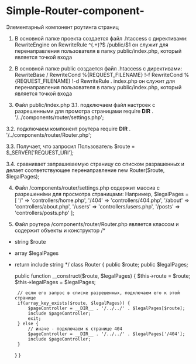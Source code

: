 # Simple-Router-component-

Элементарный компонент роутинга страниц

1. В основной папке проекта создается файл .htaccess с директивами:
  RewriteEngine on
  RewriteRule ^(.+)?$ /public/$1
он служит для перенаправления пользователя в папку public/index.php, который является точкой входа

2. В основной папке public создается файл .htaccess с директивами:
  RewriteBase /
  RewriteCond %{REQUEST_FILENAME} !-f
  RewriteCond %{REQUEST_FILENAME} !-d
  RewriteRule . index.php
он служит для перенаправления пользователя в папку public/index.php, который является точкой входа

3. Файл public/index.php 
3.1. подключаем файл настроек с разрешенными для промотра страницами
require __DIR__ . '/../components/router/settings.php';

3.2. подключаем компонент роутера
require __DIR__ . '/../components/router/Router.php';

3.3. Получает, что запросил Пользователь
$route = $_SERVER['REQUEST_URI'];

3.4. сравнивает запрашиваемую страницу со списком разрашенных
и делает соответствующее перенаправление
new Router($route, $legalPages);

4. Файл /components/router/settings.php содержит массив с разрешенніми для просмотра страницами:
Например,
$legalPages = [
    '/' => 'controllers/home.php',
    '/404' => 'controllers/404.php',
    '/about' => 'controllers/about.php',
    '/users' => 'controllers/users.php',
    '/posts' => 'controllers/posts.php'
];

5. Файл роутера /components/router/Router.php является классом и содержит объекты и конструктор
/*
 * string $route
 * array $legalPages
 * return include string
 */
class Router
{
    public $route;
    public $legalPages;

    public function __construct($route, $legalPages)
    {
        $this->route = $route;
        $this->legalPages = $legalPages;

        // если его запрос в списке разрешенных, подключаем его к этой странице
        if(array_key_exists($route, $legalPages)) {
            $pageController = __DIR__ . '/../../' . $legalPages[$route];
            include $pageController;
            exit;
        } else {
            // иначе - подключаем к странице 404
            $pageController = __DIR__ . '/../../' . $legalPages['/404'];
            include $pageController;
        }
    }
}
